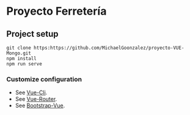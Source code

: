 # Proyecto Ferretería

## Project setup
```
git clone https:https://github.com/MichaelGoonzalez/proyecto-VUE-Mongo.git
npm install
npm run serve
```

### Customize configuration
- See [Vue-Cli](https://cli.vuejs.org/config/).
- See [Vue-Router](https://router.vuejs.org/).
- See [Bootstrap-Vue](https://bootstrap-vue.org/).
